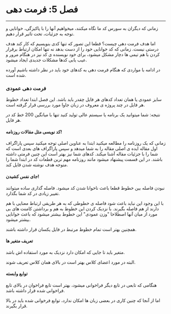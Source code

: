 # فصل 5: فرمت دهی

---



زمانی که دیگران به سورس کد ما نگاه میکنند، میخواهیم آنها را با پاکیزگی، خوانایی و توجه به جزئیات، تحت تاثیر قرار دهیم. 

اما هدف فرمت دهی چیست؟ قطعا این تصور که تنها کدی بنویسیم که کار کند هدف درستی نیست. زمانی که کد خوانایی خود را از دست بدهد نه تنها امکان ارتباط برقرار کردن با هم تیمی ها دچار مشکل میشود، برای خود نویسنده ی کد نیز در هنگام مرور و عیب یابی کدها مشکلات جدیدی ایجاد میشود.

در ادامه با مواردی که هنگام فرمت دهی به کدهای خود باید در نظر داشته باشیم آورده شده است.



### فرمت دهی عمودی

سایز عمودی یا همان تعداد کدهای هر فایل چقدر باید باشد. این فصل ابتدا تعداد خطوط هر فایل در چند پروژه ی معروف در زبان جاوا مورد بررسی قرار گرفته است.

نتیجه: شما میتوانید یک برنامه یا سیستم عالی تولید کنید تنها با میانگین 200 خط کد در هر فایل.



#### کد نویسی مثل مقالات روزنامه!

زمانی که یک روزنامه را مطالعه میکنید ابتدا به عناوین اصلی توجه میکنید سپس پاراگراف اول مقاله ایده ی اصلی مقاله را به شما میدهد و سپس پاراگراف های بعدی است که شما را با جزئیات مقاله آشنا میکند. کدهای شما نیز بهتر است این چنین فرمتی داشته باشند. در این قسمت پیشنهاد میشود مانند روزنامه مهم ترین قطعات کد در ابتدا شما را متوجه هدف نوشته شدن فایل کند.



#### جای نفس کشیدن!
 نبودن فاصله بین خطوط قطعا باعث ناخوانا شدن کد میشود. فاصله گذاری ساده میتوانند تغییر زیادی در کد شما بگذارد. 

با این وجود این نباید باعث شود فاصله ی خطوطی که به هر طریقی ارتباط معنایی با هم دارند از هم فاصله بگیرند. با نزدیک کردن این خطوط به هم و برداشتن کامنت های بی مورد از میان آنها اصطلاحا "وزن عمودی" این خطوط بیشتر میشود که باعث خوانایی بیشتر میشود.

همچنین بهتر است تمام خطوط مرتبط در فایل یکسان قرار داشته باشند.



#### تعریف متغیر ها

متغیر باید تا جایی که امکان دارد نزدیک به مورد استفاده اش باشد.

البته در مورد اعضای کلاس بهتر است در بالای همان کلاس تعریف شوند.



#### توابع وابسته

هنگامی که تابعی در تابع دیگر فراخوانی میشود، بهتر است تابع فراخوان در بالای تابع فراخوانی شده قرار داشته باشد.

اما از آنجا که چنین کاری در بعضی زبان ها امکان ندارد، توابع فرخوانی شده باید در بالا قرار بگیرند.



